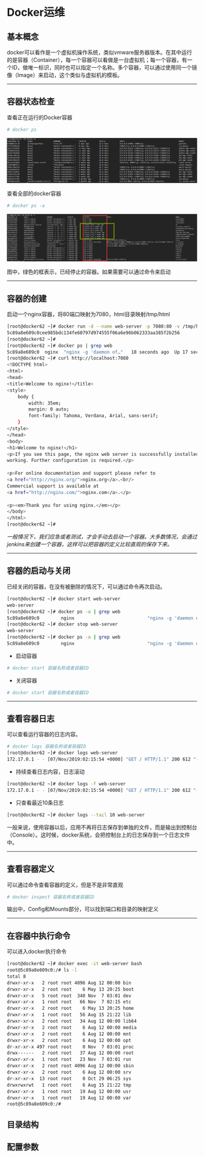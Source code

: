 # Docker运维

## 基本概念

docker可以看作是一个虚拟机操作系统，类似vmware服务器版本。在其中运行的是容器（Container），每一个容器可以看做是一台虚拟机；每一个容器，有一个ID，做唯一标识，同时也可以指定一个名称。多个容器，可以通过使用同一个镜像（Image）来启动，这个类似与虚拟机的模板。

------



## 容器状态检查

查看正在运行的Docker容器

```bash
# docker ps
```

![image-20191107094608957](image-20191107094608957.png)



查看全部的docker容器

```bash
# docker ps -a
```

![image-20191107100610133](image-20191107100610133.png)

图中，绿色的框表示，已经停止的容器。如果需要可以通过命令来启动

------



## 容器的创建

启动一个nginx容器，将80端口映射为7080，html目录映射/tmp/html

```bash
[root@docker62 ~]# docker run -d --name web-server -p 7080:80 -v /tmp/html:/usr/local/nginx/html nginx
5c89a8e609c0cee985bdc134fe60797d974555f06a6e96b062333aa385f2b256
[root@docker62 ~]# 
[root@docker62 ~]# docker ps | grep web
5c89a8e609c0  nginx  "nginx -g 'daemon of…"   18 seconds ago  Up 17 seconds 0.0.0.0:7080->80/tcp  web-server
[root@docker62 ~]# curl http://localhost:7080
<!DOCTYPE html>
<html>
<head>
<title>Welcome to nginx!</title>
<style>
    body {
        width: 35em;
        margin: 0 auto;
        font-family: Tahoma, Verdana, Arial, sans-serif;
    }
</style>
</head>
<body>
<h1>Welcome to nginx!</h1>
<p>If you see this page, the nginx web server is successfully installed and
working. Further configuration is required.</p>

<p>For online documentation and support please refer to
<a href="http://nginx.org/">nginx.org</a>.<br/>
Commercial support is available at
<a href="http://nginx.com/">nginx.com</a>.</p>

<p><em>Thank you for using nginx.</em></p>
</body>
</html>
[root@docker62 ~]#
```

*一般情况下，我们应急或者测试，才会手动去启动一个容器。大多数情况，会通过jenkins来创建一个容器，这样可以把容器的定义比较直观的保存下来。*

------



## 容器的启动与关闭

已经关闭的容器，在没有被删除的情况下，可以通过命令再次启动。

```bash
[root@docker62 ~]# docker start web-server
web-server
[root@docker62 ~]# docker ps -a | grep web
5c89a8e609c0        nginx                           "nginx -g 'daemon of…"   6 minutes ago       Up 13 seconds              0.0.0.0:7080->80/tcp                                      web-server
[root@docker62 ~]# docker stop web-server
web-server
[root@docker62 ~]# docker ps -a | grep web
5c89a8e609c0        nginx                           "nginx -g 'daemon of…"   6 minutes ago       Exited (0) 1 second ago                                                              web-server
```

* 启动容器

```bash
# docker start 容器名称或者容器ID
```

* 关闭容器

```bash
# docker start 容器名称或者容器ID
```

------



## 查看容器日志

可以查看运行容器的日志内容。

```bash
# docker logs 容器名称或者容器ID
[root@docker62 ~]# docker logs web-server
172.17.0.1 - - [07/Nov/2019:02:15:54 +0000] "GET / HTTP/1.1" 200 612 "-" "curl/7.29.0" "-"
```

* 持续查看日志内容，日志滚动

```bash
[root@docker62 ~]# docker logs -f web-server
172.17.0.1 - - [07/Nov/2019:02:15:54 +0000] "GET / HTTP/1.1" 200 612 "-" "curl/7.29.0" "-"
```

* 只查看最近10条日志

```bash
[root@docker62 ~]# docker logs --tail 10 web-server
```

一般来说，使用容器以后，应用不再将日志保存到单独的文件，而是输出到控制台（Console）。这时候，docker系统，会把控制台上的日志保存到一个日志文件中。

------



## 查看容器定义

可以通过命令查看容器的定义，但是不是非常直观

```bash
# docker inspect 容器名称或者容器ID
```

输出中，Config和Mounts部分，可以找到端口和目录的映射定义

--------



## 在容器中执行命令

可以进入docker执行命令

```bash
[root@docker62 ~]# docker exec -it web-server bash
root@5c89a8e609c0:/# ls -l
total 8
drwxr-xr-x   2 root root 4096 Aug 12 00:00 bin
drwxr-xr-x   2 root root    6 May 13 20:25 boot
drwxr-xr-x   5 root root  340 Nov  7 03:01 dev
drwxr-xr-x   1 root root   66 Nov  7 02:15 etc
drwxr-xr-x   2 root root    6 May 13 20:25 home
drwxr-xr-x   1 root root   56 Aug 15 21:22 lib
drwxr-xr-x   2 root root   34 Aug 12 00:00 lib64
drwxr-xr-x   2 root root    6 Aug 12 00:00 media
drwxr-xr-x   2 root root    6 Aug 12 00:00 mnt
drwxr-xr-x   2 root root    6 Aug 12 00:00 opt
dr-xr-xr-x 497 root root    0 Nov  7 03:01 proc
drwx------   2 root root   37 Aug 12 00:00 root
drwxr-xr-x   1 root root   23 Nov  7 03:01 run
drwxr-xr-x   2 root root 4096 Aug 12 00:00 sbin
drwxr-xr-x   2 root root    6 Aug 12 00:00 srv
dr-xr-xr-x  13 root root    0 Oct 29 06:25 sys
drwxrwxrwt   1 root root    6 Aug 15 21:22 tmp
drwxr-xr-x   1 root root   19 Aug 12 00:00 usr
drwxr-xr-x   1 root root   19 Aug 12 00:00 var
root@5c89a8e609c0:/# 
```



## 目录结构



## 配置参数



